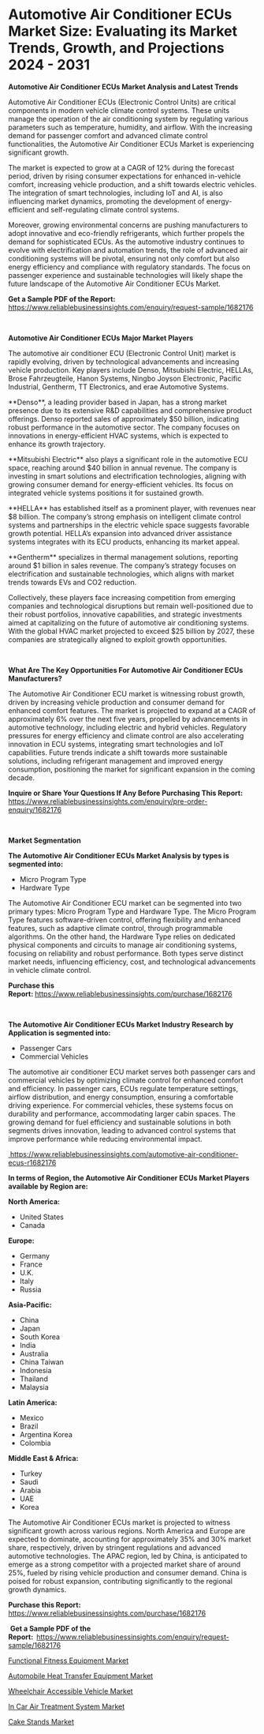 <p><h1>Automotive Air Conditioner ECUs Market Size: Evaluating its Market Trends, Growth, and Projections 2024 - 2031</h1></p><p><strong>Automotive Air Conditioner ECUs Market Analysis and Latest Trends</strong></p>
<p><p>Automotive Air Conditioner ECUs (Electronic Control Units) are critical components in modern vehicle climate control systems. These units manage the operation of the air conditioning system by regulating various parameters such as temperature, humidity, and airflow. With the increasing demand for passenger comfort and advanced climate control functionalities, the Automotive Air Conditioner ECUs Market is experiencing significant growth.</p><p>The market is expected to grow at a CAGR of 12% during the forecast period, driven by rising consumer expectations for enhanced in-vehicle comfort, increasing vehicle production, and a shift towards electric vehicles. The integration of smart technologies, including IoT and AI, is also influencing market dynamics, promoting the development of energy-efficient and self-regulating climate control systems.</p><p>Moreover, growing environmental concerns are pushing manufacturers to adopt innovative and eco-friendly refrigerants, which further propels the demand for sophisticated ECUs. As the automotive industry continues to evolve with electrification and automation trends, the role of advanced air conditioning systems will be pivotal, ensuring not only comfort but also energy efficiency and compliance with regulatory standards. The focus on passenger experience and sustainable technologies will likely shape the future landscape of the Automotive Air Conditioner ECUs Market.</p></p>
<p><strong>Get a Sample PDF of the Report:&nbsp;</strong> <a href="https://www.reliablebusinessinsights.com/enquiry/request-sample/1682176?utm_campaign=115&utm_medium=2&utm_source=Github&utm_content=ia&utm_term=11122024&utm_id=automotive-air-conditioner-ecus">https://www.reliablebusinessinsights.com/enquiry/request-sample/1682176</a></p>
<p>&nbsp;</p>
<p><strong>Automotive Air Conditioner ECUs Major Market Players</strong></p>
<p><p>The automotive air conditioner ECU (Electronic Control Unit) market is rapidly evolving, driven by technological advancements and increasing vehicle production. Key players include Denso, Mitsubishi Electric, HELLAs, Brose Fahrzeugteile, Hanon Systems, Ningbo Joyson Electronic, Pacific Industrial, Gentherm, TT Electronics, and erae Automotive Systems.</p><p>**Denso**, a leading provider based in Japan, has a strong market presence due to its extensive R&D capabilities and comprehensive product offerings. Denso reported sales of approximately $50 billion, indicating robust performance in the automotive sector. The company focuses on innovations in energy-efficient HVAC systems, which is expected to enhance its growth trajectory.</p><p>**Mitsubishi Electric** also plays a significant role in the automotive ECU space, reaching around $40 billion in annual revenue. The company is investing in smart solutions and electrification technologies, aligning with growing consumer demand for energy-efficient vehicles. Its focus on integrated vehicle systems positions it for sustained growth.</p><p>**HELLA** has established itself as a prominent player, with revenues near $8 billion. The company’s strong emphasis on intelligent climate control systems and partnerships in the electric vehicle space suggests favorable growth potential. HELLA’s expansion into advanced driver assistance systems integrates with its ECU products, enhancing its market appeal.</p><p>**Gentherm** specializes in thermal management solutions, reporting around $1 billion in sales revenue. The company’s strategy focuses on electrification and sustainable technologies, which aligns with market trends towards EVs and CO2 reduction.</p><p>Collectively, these players face increasing competition from emerging companies and technological disruptions but remain well-positioned due to their robust portfolios, innovative capabilities, and strategic investments aimed at capitalizing on the future of automotive air conditioning systems. With the global HVAC market projected to exceed $25 billion by 2027, these companies are strategically aligned to exploit growth opportunities.</p></p>
<p>&nbsp;</p>
<p><strong>What Are The Key Opportunities For Automotive Air Conditioner ECUs Manufacturers?</strong></p>
<p><p>The Automotive Air Conditioner ECU market is witnessing robust growth, driven by increasing vehicle production and consumer demand for enhanced comfort features. The market is projected to expand at a CAGR of approximately 6% over the next five years, propelled by advancements in automotive technology, including electric and hybrid vehicles. Regulatory pressures for energy efficiency and climate control are also accelerating innovation in ECU systems, integrating smart technologies and IoT capabilities. Future trends indicate a shift towards more sustainable solutions, including refrigerant management and improved energy consumption, positioning the market for significant expansion in the coming decade.</p></p>
<p><strong>Inquire or Share Your Questions If Any Before Purchasing This Report:</strong> <a href="https://www.reliablebusinessinsights.com/enquiry/pre-order-enquiry/1682176?utm_campaign=115&utm_medium=2&utm_source=Github&utm_content=ia&utm_term=11122024&utm_id=automotive-air-conditioner-ecus">https://www.reliablebusinessinsights.com/enquiry/pre-order-enquiry/1682176</a></p>
<p>&nbsp;</p>
<p><strong>Market Segmentation</strong></p>
<p><strong>The Automotive Air Conditioner ECUs Market Analysis by types is segmented into:</strong></p>
<p><ul><li>Micro Program Type</li><li>Hardware Type</li></ul></p>
<p><p>The Automotive Air Conditioner ECU market can be segmented into two primary types: Micro Program Type and Hardware Type. The Micro Program Type features software-driven control, offering flexibility and enhanced features, such as adaptive climate control, through programmable algorithms. On the other hand, the Hardware Type relies on dedicated physical components and circuits to manage air conditioning systems, focusing on reliability and robust performance. Both types serve distinct market needs, influencing efficiency, cost, and technological advancements in vehicle climate control.</p></p>
<p><strong>Purchase this Report:&nbsp;</strong><a href="https://www.reliablebusinessinsights.com/purchase/1682176?utm_campaign=115&utm_medium=2&utm_source=Github&utm_content=ia&utm_term=11122024&utm_id=automotive-air-conditioner-ecus">https://www.reliablebusinessinsights.com/purchase/1682176</a></p>
<p>&nbsp;</p>
<p><strong>The Automotive Air Conditioner ECUs Market Industry Research by Application is segmented into:</strong></p>
<p><ul><li>Passenger Cars</li><li>Commercial Vehicles</li></ul></p>
<p><p>The automotive air conditioner ECU market serves both passenger cars and commercial vehicles by optimizing climate control for enhanced comfort and efficiency. In passenger cars, ECUs regulate temperature settings, airflow distribution, and energy consumption, ensuring a comfortable driving experience. For commercial vehicles, these systems focus on durability and performance, accommodating larger cabin spaces. The growing demand for fuel efficiency and sustainable solutions in both segments drives innovation, leading to advanced control systems that improve performance while reducing environmental impact.</p></p>
<p><a href="https://www.reliablebusinessinsights.com/automotive-air-conditioner-ecus-r1682176?utm_campaign=115&utm_medium=2&utm_source=Github&utm_content=ia&utm_term=11122024&utm_id=automotive-air-conditioner-ecus">&nbsp;https://www.reliablebusinessinsights.com/automotive-air-conditioner-ecus-r1682176</a></p>
<p><strong>In terms of Region, the Automotive Air Conditioner ECUs Market Players available by Region are:</strong></p>
<p>
    <p> <strong> North America: </strong>
        <ul>
            <li>United States</li>
            <li>Canada</li>
        </ul>
        </p> 
    <p> <strong> Europe: </strong>
        <ul>
            <li>Germany</li>
            <li>France</li>
            <li>U.K.</li>
            <li>Italy</li>
            <li>Russia</li>
        </ul>
        </p> 
    <p> <strong> Asia-Pacific: </strong>
        <ul>
            <li>China</li>
            <li>Japan</li>
            <li>South Korea</li>
            <li>India</li>
            <li>Australia</li>
            <li>China Taiwan</li>
            <li>Indonesia</li>
            <li>Thailand</li>
            <li>Malaysia</li>
        </ul>
        </p> 
    <p> <strong> Latin America: </strong>
        <ul>
            <li>Mexico</li>
            <li>Brazil</li>
            <li>Argentina Korea</li>
            <li>Colombia</li>
        </ul>
        </p> 
    <p> <strong> Middle East & Africa: </strong>
        <ul>
            <li>Turkey</li>
            <li>Saudi</li>
            <li>Arabia</li>
            <li>UAE</li>
            <li>Korea</li>
        </ul>
    </p>
    </p>
<p><p>The Automotive Air Conditioner ECUs market is projected to witness significant growth across various regions. North America and Europe are expected to dominate, accounting for approximately 35% and 30% market share, respectively, driven by stringent regulations and advanced automotive technologies. The APAC region, led by China, is anticipated to emerge as a strong competitor with a projected market share of around 25%, fueled by rising vehicle production and consumer demand. China is poised for robust expansion, contributing significantly to the regional growth dynamics.</p></p>
<p><strong>Purchase this Report: </strong><a href="https://www.reliablebusinessinsights.com/purchase/1682176?utm_campaign=115&utm_medium=2&utm_source=Github&utm_content=ia&utm_term=11122024&utm_id=automotive-air-conditioner-ecus">https://www.reliablebusinessinsights.com/purchase/1682176</a></p>
<p>&nbsp;<strong>Get a Sample PDF of the Report:&nbsp;&nbsp;</strong><a href="https://www.reliablebusinessinsights.com/enquiry/request-sample/1682176?utm_campaign=115&utm_medium=2&utm_source=Github&utm_content=ia&utm_term=11122024&utm_id=automotive-air-conditioner-ecus">https://www.reliablebusinessinsights.com/enquiry/request-sample/1682176</a></p>
<p><strong></strong></p>
<p><p><a href="https://www.linkedin.com/pulse/rev-athenaur-okk4f?utm_campaign=115&utm_medium=2&utm_source=Github&utm_content=ia&utm_term=11122024&utm_id=automotive-air-conditioner-ecus">Functional Fitness Equipment Market</a></p><p><a href="https://github.com/skerretflossie9297/Market-Research-Report-List-1/blob/main/automobile-heat-transfer-equipment-market.md?utm_campaign=115&utm_medium=2&utm_source=Github&utm_content=ia&utm_term=11122024&utm_id=automotive-air-conditioner-ecus">Automobile Heat Transfer Equipment Market</a></p><p><a href="https://www.linkedin.com/pulse/analyzing-hashub-gbd8f?utm_campaign=115&utm_medium=2&utm_source=Github&utm_content=ia&utm_term=11122024&utm_id=automotive-air-conditioner-ecus">Wheelchair Accessible Vehicle Market</a></p><p><a href="https://github.com/shondapmbau/Market-Research-Report-List-1/blob/main/in-car-air-treatment-system-market.md?utm_campaign=115&utm_medium=2&utm_source=Github&utm_content=ia&utm_term=11122024&utm_id=automotive-air-conditioner-ecus">In Car Air Treatment System Market</a></p><p><a href="https://www.linkedin.com/pulse/78-growth-expected-cake-stands-market-between-2024-2031-hfkef?utm_campaign=115&utm_medium=2&utm_source=Github&utm_content=ia&utm_term=11122024&utm_id=automotive-air-conditioner-ecus">Cake Stands Market</a></p></p>